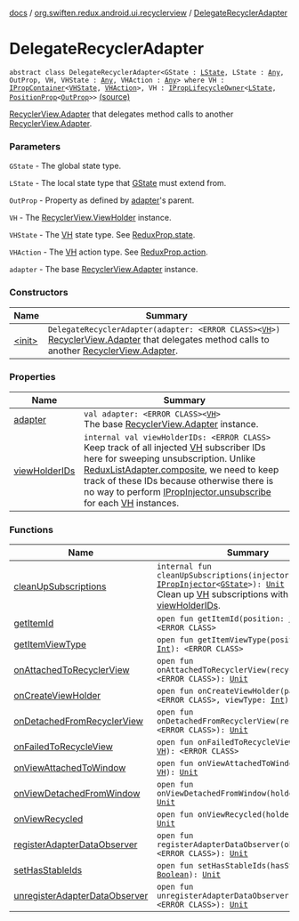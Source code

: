 [docs](../../index.md) / [org.swiften.redux.android.ui.recyclerview](../index.md) / [DelegateRecyclerAdapter](./index.md)

# DelegateRecyclerAdapter

`abstract class DelegateRecyclerAdapter<GState : `[`LState`](index.md#LState)`, LState : `[`Any`](https://kotlinlang.org/api/latest/jvm/stdlib/kotlin/-any/index.html)`, OutProp, VH, VHState : `[`Any`](https://kotlinlang.org/api/latest/jvm/stdlib/kotlin/-any/index.html)`, VHAction : `[`Any`](https://kotlinlang.org/api/latest/jvm/stdlib/kotlin/-any/index.html)`> where VH : `[`IPropContainer`](../../org.swiften.redux.ui/-i-prop-container/index.md)`<`[`VHState`](index.md#VHState)`, `[`VHAction`](index.md#VHAction)`>, VH : `[`IPropLifecycleOwner`](../../org.swiften.redux.ui/-i-prop-lifecycle-owner/index.md)`<`[`LState`](index.md#LState)`, `[`PositionProp`](../-position-prop/index.md)`<`[`OutProp`](index.md#OutProp)`>>` [(source)](https://github.com/protoman92/KotlinRedux/tree/master/android/android-recyclerview/src/main/java/org/swiften/redux/android/ui/recyclerview/RecyclerAdapter.kt#L55)

[RecyclerView.Adapter](#) that delegates method calls to another [RecyclerView.Adapter](#).

### Parameters

`GState` - The global state type.

`LState` - The local state type that [GState](index.md#GState) must extend from.

`OutProp` - Property as defined by [adapter](adapter.md)'s parent.

`VH` - The [RecyclerView.ViewHolder](#) instance.

`VHState` - The [VH](index.md#VH) state type. See [ReduxProp.state](../../org.swiften.redux.ui/-redux-prop/state.md).

`VHAction` - The [VH](index.md#VH) action type. See [ReduxProp.action](../../org.swiften.redux.ui/-redux-prop/action.md).

`adapter` - The base [RecyclerView.Adapter](#) instance.

### Constructors

| Name | Summary |
|---|---|
| [&lt;init&gt;](-init-.md) | `DelegateRecyclerAdapter(adapter: <ERROR CLASS><`[`VH`](index.md#VH)`>)`<br>[RecyclerView.Adapter](#) that delegates method calls to another [RecyclerView.Adapter](#). |

### Properties

| Name | Summary |
|---|---|
| [adapter](adapter.md) | `val adapter: <ERROR CLASS><`[`VH`](index.md#VH)`>`<br>The base [RecyclerView.Adapter](#) instance. |
| [viewHolderIDs](view-holder-i-ds.md) | `internal val viewHolderIDs: <ERROR CLASS>`<br>Keep track of all injected [VH](index.md#VH) subscriber IDs here for sweeping unsubscription. Unlike [ReduxListAdapter.composite](../-redux-list-adapter/composite.md), we need to keep track of these IDs because otherwise there is no way to perform [IPropInjector.unsubscribe](../../org.swiften.redux.core/-i-redux-unsubscriber-provider/unsubscribe.md) for each [VH](index.md#VH) instances. |

### Functions

| Name | Summary |
|---|---|
| [cleanUpSubscriptions](clean-up-subscriptions.md) | `internal fun cleanUpSubscriptions(injector: `[`IPropInjector`](../../org.swiften.redux.ui/-i-prop-injector/index.md)`<`[`GState`](index.md#GState)`>): `[`Unit`](https://kotlinlang.org/api/latest/jvm/stdlib/kotlin/-unit/index.html)<br>Clean up [VH](index.md#VH) subscriptions with [viewHolderIDs](view-holder-i-ds.md). |
| [getItemId](get-item-id.md) | `open fun getItemId(position: `[`Int`](https://kotlinlang.org/api/latest/jvm/stdlib/kotlin/-int/index.html)`): <ERROR CLASS>` |
| [getItemViewType](get-item-view-type.md) | `open fun getItemViewType(position: `[`Int`](https://kotlinlang.org/api/latest/jvm/stdlib/kotlin/-int/index.html)`): <ERROR CLASS>` |
| [onAttachedToRecyclerView](on-attached-to-recycler-view.md) | `open fun onAttachedToRecyclerView(recyclerView: <ERROR CLASS>): `[`Unit`](https://kotlinlang.org/api/latest/jvm/stdlib/kotlin/-unit/index.html) |
| [onCreateViewHolder](on-create-view-holder.md) | `open fun onCreateViewHolder(parent: <ERROR CLASS>, viewType: `[`Int`](https://kotlinlang.org/api/latest/jvm/stdlib/kotlin/-int/index.html)`): `[`VH`](index.md#VH) |
| [onDetachedFromRecyclerView](on-detached-from-recycler-view.md) | `open fun onDetachedFromRecyclerView(recyclerView: <ERROR CLASS>): `[`Unit`](https://kotlinlang.org/api/latest/jvm/stdlib/kotlin/-unit/index.html) |
| [onFailedToRecycleView](on-failed-to-recycle-view.md) | `open fun onFailedToRecycleView(holder: `[`VH`](index.md#VH)`): <ERROR CLASS>` |
| [onViewAttachedToWindow](on-view-attached-to-window.md) | `open fun onViewAttachedToWindow(holder: `[`VH`](index.md#VH)`): `[`Unit`](https://kotlinlang.org/api/latest/jvm/stdlib/kotlin/-unit/index.html) |
| [onViewDetachedFromWindow](on-view-detached-from-window.md) | `open fun onViewDetachedFromWindow(holder: `[`VH`](index.md#VH)`): `[`Unit`](https://kotlinlang.org/api/latest/jvm/stdlib/kotlin/-unit/index.html) |
| [onViewRecycled](on-view-recycled.md) | `open fun onViewRecycled(holder: `[`VH`](index.md#VH)`): `[`Unit`](https://kotlinlang.org/api/latest/jvm/stdlib/kotlin/-unit/index.html) |
| [registerAdapterDataObserver](register-adapter-data-observer.md) | `open fun registerAdapterDataObserver(observer: <ERROR CLASS>): `[`Unit`](https://kotlinlang.org/api/latest/jvm/stdlib/kotlin/-unit/index.html) |
| [setHasStableIds](set-has-stable-ids.md) | `open fun setHasStableIds(hasStableIds: `[`Boolean`](https://kotlinlang.org/api/latest/jvm/stdlib/kotlin/-boolean/index.html)`): `[`Unit`](https://kotlinlang.org/api/latest/jvm/stdlib/kotlin/-unit/index.html) |
| [unregisterAdapterDataObserver](unregister-adapter-data-observer.md) | `open fun unregisterAdapterDataObserver(observer: <ERROR CLASS>): `[`Unit`](https://kotlinlang.org/api/latest/jvm/stdlib/kotlin/-unit/index.html) |
